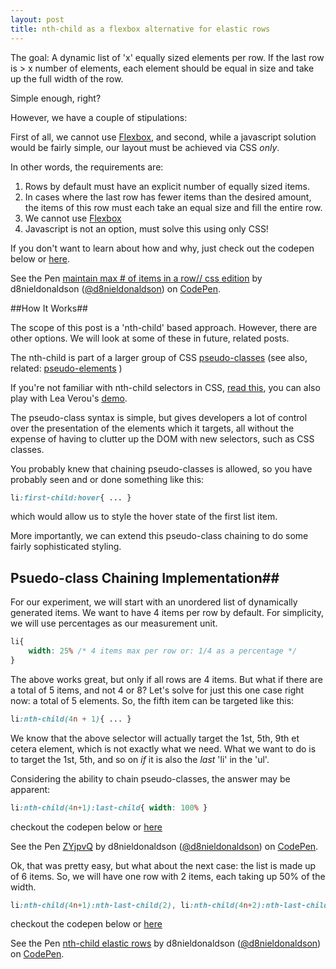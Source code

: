 ```yaml
---
layout: post
title: nth-child as a flexbox alternative for elastic rows 
---
```



The goal: A dynamic list of 'x' equally sized elements per row. If the last row is > x number of elements, each element should be equal in size and take up the full width of the row.  

Simple enough, right?  

However, we have a couple of stipulations:  

First of all, we cannot use [Flexbox](http://www.w3.org/TR/css3-flexbox/), and second, while a javascript solution would be fairly simple, our layout must be achieved via CSS _only_.  

In other words, the requirements are:    
	
1. Rows by default must have an explicit number of equally sized items.   
2. In cases where the last row has fewer items than the desired amount, the items of this row must each take an equal size and fill the entire row.  
3. We cannot use [Flexbox](http://www.w3.org/TR/css3-flexbox/)    
4. Javascript is not an option, must solve this using only CSS!


If you don't want to learn about how and why, just check out the codepen below or [here][css-only-codepen].  



<p data-height="350" data-theme-id="0" data-slug-hash="raKPYd" data-default-tab="result" data-user="d8nieldonaldson" class='codepen'>See the Pen <a href='http://codepen.io/d8nieldonaldson/pen/raKPYd/'>maintain max # of items in a row// css edition</a> by d8nieldonaldson (<a href='http://codepen.io/d8nieldonaldson'>@d8nieldonaldson</a>) on <a href='http://codepen.io'>CodePen</a>.</p>
<script async src="//assets.codepen.io/assets/embed/ei.js"></script>


##How It Works##

The scope of this post is a 'nth-child' based approach. However, there are other options. We will look at some of these in future, related posts.  

The nth-child is part of a larger group of CSS [pseudo-classes](https://developer.mozilla.org/en-US/docs/Web/CSS/Pseudo-classes) (see also, related: [pseudo-elements](https://developer.mozilla.org/en-US/docs/Web/CSS/Pseudo-elements) )

If you're not familiar with nth-child selectors in CSS, [read this][nth-child-tricks], you can also play with Lea Verou's [demo](http://lea.verou.me/demos/nth.html).

The pseudo-class syntax is simple, but gives developers a lot of control over the presentation of the elements which it targets, all without the expense of having to clutter up the DOM with new selectors, such as CSS classes.

You probably knew that chaining pseudo-classes is allowed, so you have probably seen and or done something like this:

```css
li:first-child:hover{ ... }
```

which would allow us to style the hover state of the first list item.  

More importantly, we can extend this pseudo-class chaining to do some fairly sophisticated styling.

## Psuedo-class Chaining Implementation##

For our experiment, we will start with an unordered list of dynamically generated items. We want to have 4 items per row by default. For simplicity, we will use percentages as our measurement unit.

```css
li{
	width: 25% /* 4 items max per row or: 1/4 as a percentage */
}
```

The above works great, but only if all rows are 4 items. But what if there are a total of 5 items, and not 4 or 8? Let's solve for just this one case right now: a total of 5 elements.
So, the fifth item can be targeted like this:

```css
li:nth-child(4n + 1){ ... }
````

We know that the above selector will actually target the 1st, 5th, 9th et cetera element, which is not exactly what we need. What we want to do is to target the 1st, 5th, and so on _if_ it is also the _last_ 'li' in the 'ul'.  

Considering the ability to chain pseudo-classes, the answer may be apparent: 

```css
li:nth-child(4n+1):last-child{ width: 100% }
```
checkout the codepen below or [here](http://codepen.io/d8nieldonaldson/pen/ZYjpvQ)
<p data-height="197" data-theme-id="12800" data-slug-hash="ZYjpvQ" data-default-tab="result" data-user="d8nieldonaldson" class='codepen'>See the Pen <a href='http://codepen.io/d8nieldonaldson/pen/ZYjpvQ/'>ZYjpvQ</a> by d8nieldonaldson (<a href='http://codepen.io/d8nieldonaldson'>@d8nieldonaldson</a>) on <a href='http://codepen.io'>CodePen</a>.</p>
<script async src="//assets.codepen.io/assets/embed/ei.js"></script>

Ok, that was pretty easy, but what about the next case: the list is made up of 6 items. So, we will have one row with 2 items, each taking up 50% of the width.

```css
li:nth-child(4n+1):nth-last-child(2), li:nth-child(4n+2):nth-last-child(1){}
```
checkout the codepen below or [here](http://codepen.io/d8nieldonaldson/pen/MYBQvo)
<p data-height="201" data-theme-id="12800" data-slug-hash="MYBQvo" data-default-tab="result" data-user="d8nieldonaldson" class='codepen'>See the Pen <a href='http://codepen.io/d8nieldonaldson/pen/MYBQvo/'>nth-child elastic rows</a> by d8nieldonaldson (<a href='http://codepen.io/d8nieldonaldson'>@d8nieldonaldson</a>) on <a href='http://codepen.io'>CodePen</a>.</p>
<script async src="//assets.codepen.io/assets/embed/ei.js"></script>




[css-only-codepen]:http://codepen.io/d8nieldonaldson/pen/raKPYd/

[nth-child-tricks]:https://css-tricks.com/how-nth-child-works/

